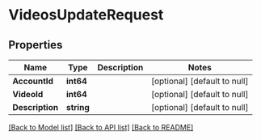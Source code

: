 # VideosUpdateRequest

## Properties
Name | Type | Description | Notes
------------ | ------------- | ------------- | -------------
**AccountId** | **int64** |  | [optional] [default to null]
**VideoId** | **int64** |  | [optional] [default to null]
**Description** | **string** |  | [optional] [default to null]

[[Back to Model list]](../README.md#documentation-for-models) [[Back to API list]](../README.md#documentation-for-api-endpoints) [[Back to README]](../README.md)



